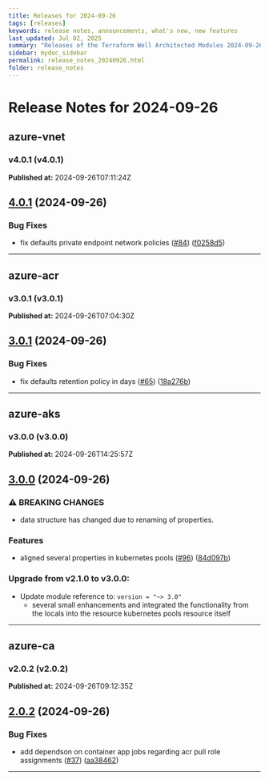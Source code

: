 ```yaml
---
title: Releases for 2024-09-26
tags: [releases]
keywords: release notes, announcements, what's new, new features
last_updated: Jul 02, 2025
summary: "Releases of the Terraform Well Architected Modules 2024-09-26"
sidebar: mydoc_sidebar
permalink: release_notes_20240926.html
folder: release_notes
---
```


# Release Notes for 2024-09-26

## azure-vnet
### v4.0.1 (v4.0.1)
**Published at:** 2024-09-26T07:11:24Z

## [4.0.1](https://github.com/CloudNationHQ/terraform-azure-vnet/compare/v4.0.0...v4.0.1) (2024-09-26)


### Bug Fixes

* fix defaults private endpoint network policies ([#84](https://github.com/CloudNationHQ/terraform-azure-vnet/issues/84)) ([f0258d5](https://github.com/CloudNationHQ/terraform-azure-vnet/commit/f0258d57cd58c726b98829c4f5b5ddd61cd94536))

---

## azure-acr
### v3.0.1 (v3.0.1)
**Published at:** 2024-09-26T07:04:30Z

## [3.0.1](https://github.com/CloudNationHQ/terraform-azure-acr/compare/v3.0.0...v3.0.1) (2024-09-26)


### Bug Fixes

* fix defaults retention policy in days ([#65](https://github.com/CloudNationHQ/terraform-azure-acr/issues/65)) ([18a276b](https://github.com/CloudNationHQ/terraform-azure-acr/commit/18a276b09f05070743567b659a1878f44204e9da))

---

## azure-aks
### v3.0.0 (v3.0.0)
**Published at:** 2024-09-26T14:25:57Z

## [3.0.0](https://github.com/CloudNationHQ/terraform-azure-aks/compare/v2.1.0...v3.0.0) (2024-09-26)


### ⚠ BREAKING CHANGES

* data structure has changed due to renaming of properties.

### Features

* aligned several properties in kubernetes pools ([#96](https://github.com/CloudNationHQ/terraform-azure-aks/issues/96)) ([84d097b](https://github.com/CloudNationHQ/terraform-azure-aks/commit/84d097b05edf3071964c3632801f0c011c601329))

### Upgrade from v2.1.0 to v3.0.0:

- Update module reference to: `version = "~> 3.0"`
  - several small enhancements and integrated the functionality from the locals into the resource kubernetes pools resource itself

---

## azure-ca
### v2.0.2 (v2.0.2)
**Published at:** 2024-09-26T09:12:35Z

## [2.0.2](https://github.com/CloudNationHQ/terraform-azure-ca/compare/v2.0.1...v2.0.2) (2024-09-26)


### Bug Fixes

* add dependson on container app jobs regarding acr pull role assignments ([#37](https://github.com/CloudNationHQ/terraform-azure-ca/issues/37)) ([aa38462](https://github.com/CloudNationHQ/terraform-azure-ca/commit/aa3846259b4e40d98c6e58be5331f77cc17f64ec))

---

